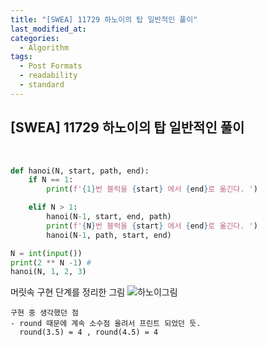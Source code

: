 ```yaml
---
title: "[SWEA] 11729 하노이의 탑 일반적인 풀이"
last_modified_at: 
categories:
  - Algorithm
tags:
  - Post Formats
  - readability
  - standard
---
```



##  **[SWEA] 11729 하노이의 탑 일반적인 풀이**
<br>

```python
def hanoi(N, start, path, end):
    if N == 1:
        print(f'{1}번 블럭을 {start} 에서 {end}로 옮긴다. ')

    elif N > 1:
        hanoi(N-1, start, end, path)
        print(f'{N}번 블럭을 {start} 에서 {end}로 옮긴다. ')
        hanoi(N-1, path, start, end)

N = int(input())
print(2 ** N -1) # 
hanoi(N, 1, 2, 3)
```
머릿속 구현 단계를 정리한 그림 
![하노이그림]('jupearl.github.io/photos/images/11729_image1.jpeg')

```
구현 중 생각했던 점
- round 때문에 계속 소수점 올려서 프린트 되었던 듯. 
  round(3.5) = 4 , round(4.5) = 4 

```
